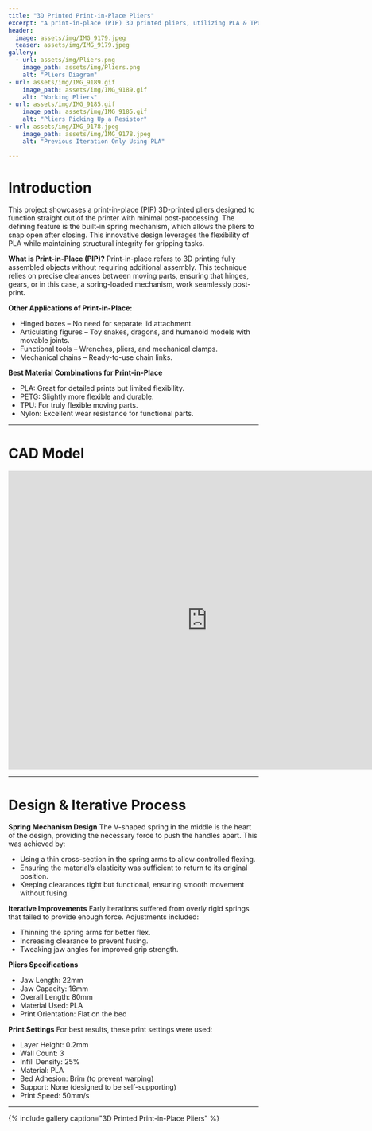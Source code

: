 ```yaml
---
title: "3D Printed Print-in-Place Pliers"
excerpt: "A print-in-place (PIP) 3D printed pliers, utilizing PLA & TPU, designed to function straight out of the printer with minimal post-processing"
header:
  image: assets/img/IMG_9179.jpeg
  teaser: assets/img/IMG_9179.jpeg
gallery:
  - url: assets/img/Pliers.png
    image_path: assets/img/Pliers.png
    alt: "Pliers Diagram"
- url: assets/img/IMG_9189.gif
    image_path: assets/img/IMG_9189.gif
    alt: "Working Pliers"
- url: assets/img/IMG_9185.gif
    image_path: assets/img/IMG_9185.gif
    alt: "Pliers Picking Up a Resistor"
- url: assets/img/IMG_9178.jpeg
    image_path: assets/img/IMG_9178.jpeg
    alt: "Previous Iteration Only Using PLA"

---
```


# Introduction
This project showcases a print-in-place (PIP) 3D-printed pliers designed to function straight out of the printer with minimal post-processing. The defining feature is the built-in spring mechanism, which allows the pliers to snap open after closing. This innovative design leverages the flexibility of PLA while maintaining structural integrity for gripping tasks.

**What is Print-in-Place (PIP)?**
Print-in-place refers to 3D printing fully assembled objects without requiring additional assembly. This technique relies on precise clearances between moving parts, ensuring that hinges, gears, or in this case, a spring-loaded mechanism, work seamlessly post-print.

**Other Applications of Print-in-Place:**
* Hinged boxes – No need for separate lid attachment.
* Articulating figures – Toy snakes, dragons, and humanoid models with movable joints.
* Functional tools – Wrenches, pliers, and mechanical clamps.
* Mechanical chains – Ready-to-use chain links.

**Best Material Combinations for Print-in-Place**
* PLA: Great for detailed prints but limited flexibility.
* PETG: Slightly more flexible and durable.
* TPU: For truly flexible moving parts.
* Nylon: Excellent wear resistance for functional parts.

---

# CAD Model

<iframe src="https://a360.co/4bGMtXF" width="800" height="600" allowfullscreen="true" webkitallowfullscreen="true" mozallowfullscreen="true" frameborder="0"></iframe>

---

# Design & Iterative Process
**Spring Mechanism Design**
The V-shaped spring in the middle is the heart of the design, providing the necessary force to push the handles apart. This was achieved by:
* Using a thin cross-section in the spring arms to allow controlled flexing.
* Ensuring the material’s elasticity was sufficient to return to its original position.
* Keeping clearances tight but functional, ensuring smooth movement without fusing.​

**Iterative Improvements**
Early iterations suffered from overly rigid springs that failed to provide enough force. Adjustments included:
* Thinning the spring arms for better flex.
* Increasing clearance to prevent fusing.
* Tweaking jaw angles for improved grip strength.

**Pliers Specifications**
* Jaw Length: 22mm
* Jaw Capacity: 16mm
* Overall Length: 80mm
* Material Used: PLA
* Print Orientation: Flat on the bed

**Print Settings**
For best results, these print settings were used:
* Layer Height: 0.2mm
* Wall Count: 3
* Infill Density: 25%
* Material: PLA
* Bed Adhesion: Brim (to prevent warping)
* Support: None (designed to be self-supporting)
* Print Speed: 50mm/s​

---

{% include gallery caption="3D Printed Print-in-Place Pliers" %}

